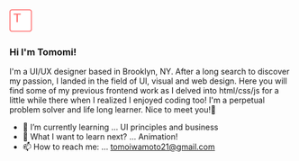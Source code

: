 <img src="tlogo.png" width=40>

### Hi I'm Tomomi!  

I'm a UI/UX designer based in Brooklyn, NY. 
After a long search to discover my passion, I landed in the field of UI, visual and web design. 
Here you will find some of my previous frontend work as I delved into html/css/js for a little while there when I realized I enjoyed coding too!
I'm a perpetual problem solver and life long learner. 
Nice to meet you!👋

- 🌱 I’m currently learning ... UI principles and business
- 🤔 What I want to learn next? ... Animation!
- 📫 How to reach me: ... tomoiwamoto21@gmail.com 

